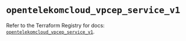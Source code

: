 # `opentelekomcloud_vpcep_service_v1`

Refer to the Terraform Registry for docs: [`opentelekomcloud_vpcep_service_v1`](https://registry.terraform.io/providers/opentelekomcloud/opentelekomcloud/1.36.30/docs/resources/vpcep_service_v1).
